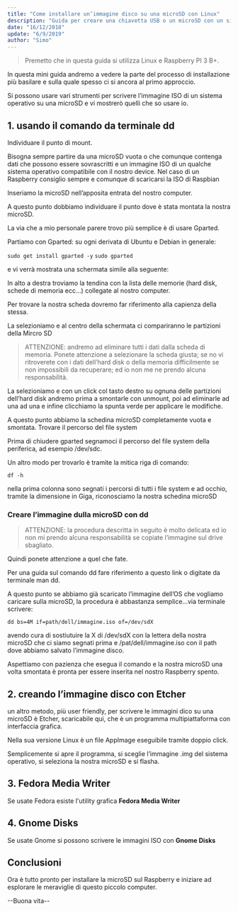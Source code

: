 ```yaml
---
title: "Come installare un’immagine disco su una microSD con Linux"
description: "Guida per creare una chiavetta USB o un microSD con un sistema operativo avviabile e pronto all'installazione su Raspberrry o sul computer di casa."
date: "16/12/2018"
update: "6/9/2019"
author: "Simo"
---
```


> Premetto che in questa guida si utilizza Linux e Raspberry PI 3 B+.

In questa mini guida andremo a vedere la parte del processo di installazione più basilare e sulla quale spesso ci si ancora al primo approccio.

Si possono usare vari strumenti per scrivere l’immagine ISO di un sistema operativo su una microSD e vi mostrerò quelli che so usare io.

## 1. usando il comando da terminale dd

Individuare il punto di mount.

Bisogna sempre partire da una microSD vuota o che comunque contenga dati che possono essere sovrascritti e un immagine ISO di un qualche sistema operativo compatibile con il nostro device. Nel caso di un Raspberry consiglio sempre e comunque di scaricarsi la ISO di Raspbian

Inseriamo la microSD nell’apposita entrata del nostro computer.

A questo punto dobbiamo individuare il punto dove è stata montata la nostra microSD.

La via che a mio personale parere trovo più semplice è di usare Gparted.

Partiamo con Gparted:
su ogni derivata di Ubuntu e Debian in generale:

`sudo get install gparted -y`
`sudo gparted`

e vi verrà mostrata una schermata simile alla seguente:

In alto a destra troviamo la tendina con la lista delle memorie (hard disk, schede di memoria ecc…) collegate al nostro computer.

Per trovare la nostra scheda dovremo far riferimento alla capienza della stessa.

La selezioniamo e al centro della schermata ci compariranno le partizioni della Mircro SD

> ATTENZIONE: andremo ad eliminare tutti i dati dalla scheda di memoria. Ponete attenzione a selezionare la scheda giusta; se no vi ritroverete con i dati dell’hard disk o della memoria difficilmente se non impossibili da recuperare; ed io non me ne prendo alcuna responsabilità.

La selezioniamo e con un click col tasto destro su ognuna delle partizioni dell’hard disk andremo prima a smontarle con unmount, poi ad eliminarle ad una ad una e infine clicchiamo la spunta verde per applicare le modifiche.

A questo punto abbiamo la schedina microSD completamente vuota e smontata.
Trovare il percorso del file system

Prima di chiudere gparted segnamoci il percorso del file system della periferica, ad esempio /dev/sdc.

Un altro modo per trovarlo è tramite la mitica riga di comando:

`df -h`

nella prima colonna sono segnati i percorsi di tutti i file system e ad occhio, tramite la dimensione in Giga, riconosciamo la nostra schedina microSD

### Creare l’immagine dulla microSD con dd

> ATTENZIONE: la procedura descritta in seguito è molto delicata ed io non mi prendo alcuna responsabilità se copiate l’immagine sul drive sbagliato.

Quindi ponete attenzione a quel che fate.

Per una guida sul comando dd fare riferimento a questo link o digitate da terminale man dd.

A questo punto se abbiamo già scaricato l’immagine dell’OS che vogliamo caricare sulla microSD, la procedura è abbastanza semplice…via terminale scrivere:

`dd bs=4M if=path/dell/immagine.iso of=/dev/sdX`

avendo cura di sostiutuire la X di /dev/sdX con la lettera della nostra microSD che ci siamo segnati prima e /pat/dell/immagine.iso con il path dove abbiamo salvato l’immagine disco.

Aspettiamo con pazienza che esegua il comando e la nostra microSD una volta smontata è pronta per essere inserita nel nostro Raspberry spento.

## 2. creando l’immagine disco con Etcher

un altro metodo, più user friendly, per scrivere le immagini dico su una microSD è Etcher, scaricabile qui, che è un programma multipiattaforma con interfaccia grafica.

Nella sua versione Linux è un file AppImage eseguibile tramite doppio click.

Semplicemente si apre il programma, si sceglie l’immagine .img del sistema operativo, si seleziona la nostra microSD e si flasha.

## 3. Fedora Media Writer

Se usate Fedora esiste l'utility grafica **Fedora Media Writer**

## 4. Gnome Disks

Se usate Gnome si possono scrivere le immagini ISO con **Gnome Disks**

## Conclusioni

Ora è tutto pronto per installare la microSD sul Raspberry e iniziare ad esplorare le meraviglie di questo piccolo computer.


--Buona vita--
